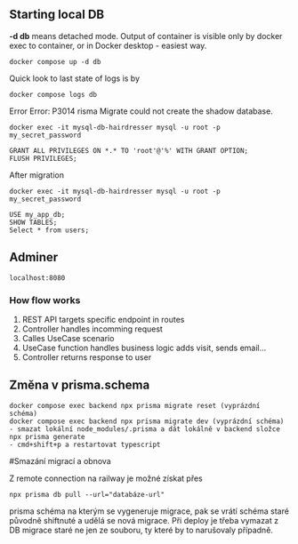 ## Starting local DB

**-d db** means detached mode. Output of container is visible only by docker exec to container, or in Docker desktop - easiest way.

```
docker compose up -d db
```

Quick look to last state of logs is by

```
docker compose logs db
```

Error Error: P3014 risma Migrate could not create the shadow database.

```
docker exec -it mysql-db-hairdresser mysql -u root -p
my_secret_password
```

```
GRANT ALL PRIVILEGES ON *.* TO 'root'@'%' WITH GRANT OPTION;
FLUSH PRIVILEGES;
```

After migration

```
docker exec -it mysql-db-hairdresser mysql -u root -p
my_secret_password
```

```
USE my_app_db;
SHOW TABLES;
Select * from users;
```

## Adminer

```
localhost:8080
```

### How flow works

1. REST API targets specific endpoint in routes
2. Controller handles incomming request
3. Calles UseCase scenario
4. UseCase function handles business logic adds visit, sends email...
5. Controller returns response to user

## Změna v prisma.schema

```
docker compose exec backend npx prisma migrate reset (vyprázdní schéma)
docker compose exec backend npx prisma migrate dev (vyprázdní schéma)
- smazat lokální node_modules/.prisma a dát lokálně v backend složce npx prisma generate
- cmd+shift+p a restartovat typescript
```

#Smazání migrací a obnova

Z remote connection na railway je možné získat přes

```
npx prisma db pull --url="databáze-url"
```

prisma schéma na kterým se vygeneruje migrace, pak se vrátí schéma staré původně shiftnuté a udělá se nová migrace. Při deploy je třeba vymazat z DB migrace staré ne jen ze souboru, ty které by to narušovaly případně.
